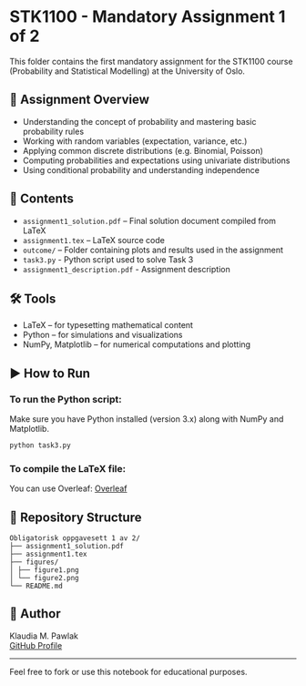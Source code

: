 # STK1100 - Mandatory Assignment 1 of 2

This folder contains the first mandatory assignment for the STK1100 course (Probability and Statistical Modelling) at the University of Oslo.

## 📝 Assignment Overview

- Understanding the concept of probability and mastering basic probability rules
- Working with random variables (expectation, variance, etc.)
- Applying common discrete distributions (e.g. Binomial, Poisson)
- Computing probabilities and expectations using univariate distributions
- Using conditional probability and understanding independence

## 📄 Contents

- `assignment1_solution.pdf` – Final solution document compiled from LaTeX
- `assignment1.tex` – LaTeX source code
- `outcome/` – Folder containing plots and results used in the assignment
- `task3.py` - Python script used to solve Task 3
- `assignment1_description.pdf` - Assignment description

## 🛠 Tools

- LaTeX – for typesetting mathematical content
- Python – for simulations and visualizations
- NumPy, Matplotlib – for numerical computations and plotting

## ▶️ How to Run

### To run the Python script:

Make sure you have Python installed (version 3.x) along with NumPy and Matplotlib.

```bash
python task3.py
```

### To compile the LaTeX file:

You can use Overleaf: [Overleaf](https://www.overleaf.com/)

## 📂 Repository Structure
```
Obligatorisk oppgavesett 1 av 2/
├── assignment1_solution.pdf
├── assignment1.tex
├── figures/
│ ├── figure1.png
│ └── figure2.png
└── README.md
```

## 👤 Author

Klaudia M. Pawlak  
[GitHub Profile](https://github.com/klaudiapawlak)

---

Feel free to fork or use this notebook for educational purposes.
